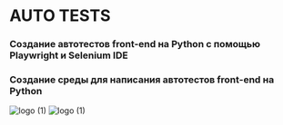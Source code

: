 # AUTO TESTS
### Создание автотестов front-end на Python с помощью Playwright и Selenium IDE
### Создание среды для написания автотестов front-end на Python
![logo (1)](https://github.com/VeraPoArt/QA_engineer/blob/main/Auto%20tests/estelink-dev-packages-auto_tests-frontend-box_python_playwright%20%E2%80%93%20test_index_page2.py.png)
![logo (1)](https://github.com/VeraPoArt/QA_engineer/blob/main/Auto%20tests/pythonProject4%20%E2%80%93%20test002.py.png)
